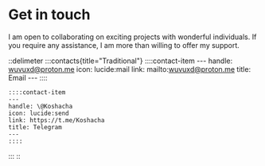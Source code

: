 # Get in touch

I am open to collaborating on exciting projects with wonderful individuals. If you require any assistance, I am more than willing to offer my support.

::delimeter
  :::contacts{title="Traditional"}
    ::::contact-item
    ---
    handle: wuvuxd@proton.me
    icon: lucide:mail
    link: mailto:wuvuxd@proton.me
    title: Email
    ---
    ::::

    ::::contact-item
    ---
    handle: \@Koshacha
    icon: lucide:send
    link: https://t.me/Koshacha
    title: Telegram
    ---
    ::::
  :::
::
